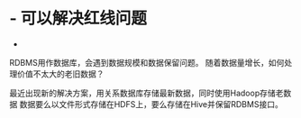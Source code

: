 
# - 可以解决红线问题
-

RDBMS用作数据库，会遇到数据规模和数据保留问题。
随着数据量增长，如何处理价值不太大的老旧数据？

最近出现新的解决方案，用关系数据库存储最新数据，同时使用Hadoop存储老数据
数据要么以文件形式存储在HDFS上，要么存储在Hive并保留RDBMS接口。